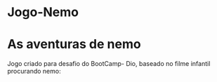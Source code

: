 # Jogo-Nemo

# As aventuras de nemo

Jogo criado para desafio do BootCamp- Dio, baseado no filme infantil procurando nemo:  


